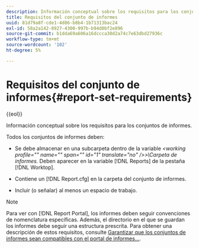 ```yaml
---
description: Información conceptual sobre los requisitos para los conjuntos de informes.
title: Requisitos del conjunto de informes
uuid: 81d79a8f-cde1-4d86-b8b4-1b71313bac24
exl-id: 58a2a142-8927-4300-997b-b94d0bf2e896
source-git-commit: b1dda69a606a16dccca30d2a74c7e63dbd27936c
workflow-type: tm+mt
source-wordcount: '102'
ht-degree: 5%

---
```


# Requisitos del conjunto de informes{#report-set-requirements}

{{eol}}

Información conceptual sobre los requisitos para los conjuntos de informes.

Todos los conjuntos de informes deben:

* Se debe almacenar en una subcarpeta dentro de la variable *&lt;working profile=&quot;&quot; name=&quot;&quot; span=&quot;&quot; id=&quot;1&quot; translate=&quot;no&quot; />>\Carpeta de informes.* Deben aparecer en la variable [!DNL Reports] de la pestaña [!DNL Worktop].

* Contiene un [!DNL Report.cfg] en la carpeta del conjunto de informes.
* Incluir (o señalar) al menos un espacio de trabajo.

>[!NOTE]
>
>Para ver con [!DNL Report Portal], los informes deben seguir convenciones de nomenclatura específicas. Además, el directorio en el que se guardan los informes debe seguir una estructura prescrita. Para obtener una descripción de estos requisitos, consulte [Garantizar que los conjuntos de informes sean compatibles con el portal de informes...](../../home/c-rpt-oview/c-install-rpt-port/c-rpt-port-user-inter.md#section-2b141e5d198a4bbea455699126c24706).
